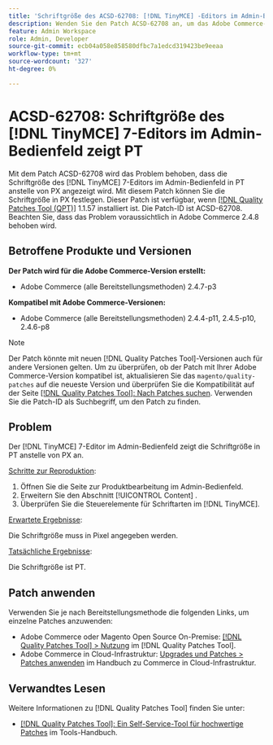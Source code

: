 ```yaml
---
title: 'Schriftgröße des ACSD-62708: [!DNL TinyMCE] -Editors im Admin-Bedienfeld zeigt PT'
description: Wenden Sie den Patch ACSD-62708 an, um das Adobe Commerce-Problem zu beheben, bei dem die  [!DNL TinyMCE] 7-Editor-Schriftgröße in der Admin-Liste PT und nicht PX anzeigt. Jetzt können Sie auch die Schriftgröße in PX anstelle von PT festlegen.
feature: Admin Workspace
role: Admin, Developer
source-git-commit: ecb04a058e858580dfbc7a1edcd319423be9eeaa
workflow-type: tm+mt
source-wordcount: '327'
ht-degree: 0%

---
```



# ACSD-62708: Schriftgröße des [!DNL TinyMCE] 7-Editors im Admin-Bedienfeld zeigt PT

Mit dem Patch ACSD-62708 wird das Problem behoben, dass die Schriftgröße des [!DNL TinyMCE] 7-Editors im Admin-Bedienfeld in PT anstelle von PX angezeigt wird. Mit diesem Patch können Sie die Schriftgröße in PX festlegen. Dieser Patch ist verfügbar, wenn [[!DNL Quality Patches Tool (QPT)]](/help/tools/quality-patches-tool/quality-patches-tool-to-self-serve-quality-patches.md) 1.1.57 installiert ist. Die Patch-ID ist ACSD-62708. Beachten Sie, dass das Problem voraussichtlich in Adobe Commerce 2.4.8 behoben wird.

## Betroffene Produkte und Versionen

**Der Patch wird für die Adobe Commerce-Version erstellt:**

* Adobe Commerce (alle Bereitstellungsmethoden) 2.4.7-p3

**Kompatibel mit Adobe Commerce-Versionen:**

* Adobe Commerce (alle Bereitstellungsmethoden) 2.4.4-p11, 2.4.5-p10, 2.4.6-p8

>[!NOTE]
>
>Der Patch könnte mit neuen [!DNL Quality Patches Tool]-Versionen auch für andere Versionen gelten. Um zu überprüfen, ob der Patch mit Ihrer Adobe Commerce-Version kompatibel ist, aktualisieren Sie das `magento/quality-patches` auf die neueste Version und überprüfen Sie die Kompatibilität auf der Seite [[!DNL Quality Patches Tool]: Nach Patches suchen](https://experienceleague.adobe.com/tools/commerce-quality-patches/index.html). Verwenden Sie die Patch-ID als Suchbegriff, um den Patch zu finden.

## Problem

Der [!DNL TinyMCE] 7-Editor im Admin-Bedienfeld zeigt die Schriftgröße in PT anstelle von PX an.

<u>Schritte zur Reproduktion</u>:

1. Öffnen Sie die Seite zur Produktbearbeitung im Admin-Bedienfeld.
1. Erweitern Sie den Abschnitt [!UICONTROL Content] .
1. Überprüfen Sie die Steuerelemente für Schriftarten im [!DNL TinyMCE].

<u>Erwartete Ergebnisse</u>:

Die Schriftgröße muss in Pixel angegeben werden.

<u>Tatsächliche Ergebnisse</u>:

Die Schriftgröße ist PT.

## Patch anwenden

Verwenden Sie je nach Bereitstellungsmethode die folgenden Links, um einzelne Patches anzuwenden:

* Adobe Commerce oder Magento Open Source On-Premise: [[!DNL Quality Patches Tool] > Nutzung](/help/tools/quality-patches-tool/usage.md) im [!DNL Quality Patches Tool].
* Adobe Commerce in Cloud-Infrastruktur: [Upgrades und Patches > Patches anwenden](https://experienceleague.adobe.com/docs/commerce-cloud-service/user-guide/develop/upgrade/apply-patches.html) im Handbuch zu Commerce in Cloud-Infrastruktur.

## Verwandtes Lesen

Weitere Informationen zu [!DNL Quality Patches Tool] finden Sie unter:

* [[!DNL Quality Patches Tool]: Ein Self-Service-Tool für hochwertige Patches](/help/tools/quality-patches-tool/quality-patches-tool-to-self-serve-quality-patches.md) im Tools-Handbuch.
